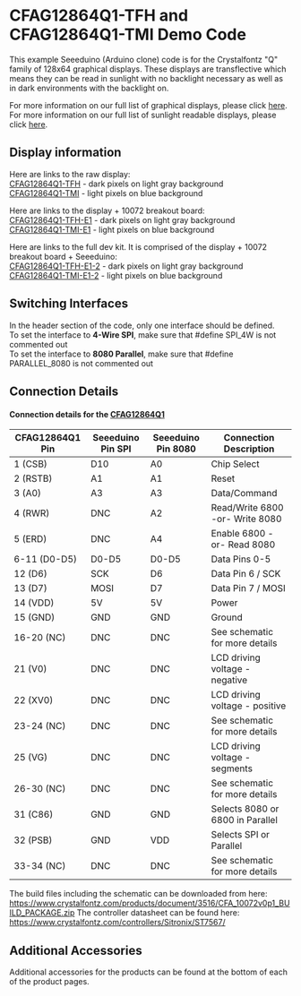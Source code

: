 # CFAG12864Q1-TFH and CFAG12864Q1-TMI Demo Code

This example Seeeduino (Arduino clone) code is for the Crystalfontz "Q" family of 128x64 graphical displays. These displays are transflective which means they can be read in sunlight with no backlight necessary as well as in dark environments with the backlight on.

For more information on our full list of graphical displays, please click [here](https://www.crystalfontz.com/c/graphic-lcd-displays/17).
For more information on our full list of sunlight readable displays, please click [here](https://www.crystalfontz.com/c/sunlight-readable-displays/38).

## Display information
Here are links to the raw display:\
[CFAG12864Q1-TFH](https://www.crystalfontz.com/product/CFAG12864Q1TFH) - dark pixels on light gray background\
[CFAG12864Q1-TMI](https://www.crystalfontz.com/product/CFAG12864Q1TMI) - light pixels on blue background

Here are links to the display + 10072 breakout board:\
[CFAG12864Q1-TFH-E1](https://www.crystalfontz.com/product/CFAG12864Q1TFHE1) - dark pixels on light gray background\
[CFAG12864Q1-TMI-E1](https://www.crystalfontz.com/product/CFAG12864Q1TMIE1) - light pixels on blue background

Here are links to the full dev kit. It is comprised of the display + 10072 breakout board + Seeeduino:\
[CFAG12864Q1-TFH-E1-2](https://www.crystalfontz.com/product/CFAG12864Q1TFHE12) - dark pixels on light gray background\
[CFAG12864Q1-TMI-E1-2](https://www.crystalfontz.com/product/CFAG12864Q1TMIE12) - light pixels on blue background


## Switching Interfaces
In the header section of the code, only one interface should be defined.\
To set the interface to **4-Wire SPI**, make sure that #define SPI_4W is not commented out\
To set the interface to **8080 Parallel**, make sure that #define PARALLEL_8080 is not commented out

## Connection Details
#### Connection details for the [CFAG12864Q1](https://www.crystalfontz.com/products/cfag12864q1tfh) 

| CFAG12864Q1 Pin   | Seeeduino Pin SPI | Seeeduino Pin 8080 | Connection Description           |
|-------------------|-------------------|--------------------|----------------------------------|
| 1     (CSB)       | D10               | A0                 | Chip Select                      |
| 2     (RSTB)      | A1                | A1                 | Reset                            |
| 3     (A0)        | A3                | A3                 | Data/Command                     |
| 4     (RWR)       | DNC               | A2                 | Read/Write 6800 -or- Write 8080  |
| 5     (ERD)       | DNC               | A4                 | Enable 6800 -or- Read 8080       |
| 6-11  (D0-D5)     | D0-D5             | D0-D5              | Data Pins 0-5                    |
| 12    (D6)        | SCK               | D6                 | Data Pin 6 / SCK                 |
| 13    (D7)        | MOSI              | D7                 | Data Pin 7 / MOSI                |
| 14    (VDD)       | 5V                | 5V                 | Power                            |
| 15    (GND)       | GND               | GND                | Ground                           |
| 16-20 (NC)        | DNC               | DNC                | See schematic for more details   |
| 21    (V0)        | DNC               | DNC                | LCD driving voltage - negative   |
| 22    (XV0)       | DNC               | DNC                | LCD driving voltage - positive   |
| 23-24 (NC)        | DNC               | DNC                | See schematic for more details   |
| 25    (VG)        | DNC               | DNC                | LCD driving voltage - segments   |
| 26-30 (NC)        | DNC               | DNC                | See schematic for more details   |
| 31    (C86)       | GND               | GND                | Selects 8080 or 6800 in Parallel |
| 32    (PSB)       | GND               | VDD                | Selects SPI or Parallel          |
| 33-34 (NC)        | DNC               | DNC                | See schematic for more details   |

The build files including the schematic can be downloaded from here: https://www.crystalfontz.com/products/document/3516/CFA_10072v0p1_BUILD_PACKAGE.zip
The controller datasheet can be found here: https://www.crystalfontz.com/controllers/Sitronix/ST7567/



## Additional Accessories
Additional accessories for the products can be found at the bottom of each of the product pages. 
